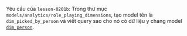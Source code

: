 Yêu cầu của `lesson-0201b`: Trong thư mục `models/analytics/role_playing_dimensions`, tạo model tên là `dim_picked_by_person` và viết query sao cho nó có dữ liệu y chang model [`dim_person`](../models/analytics/dim_person.sql).